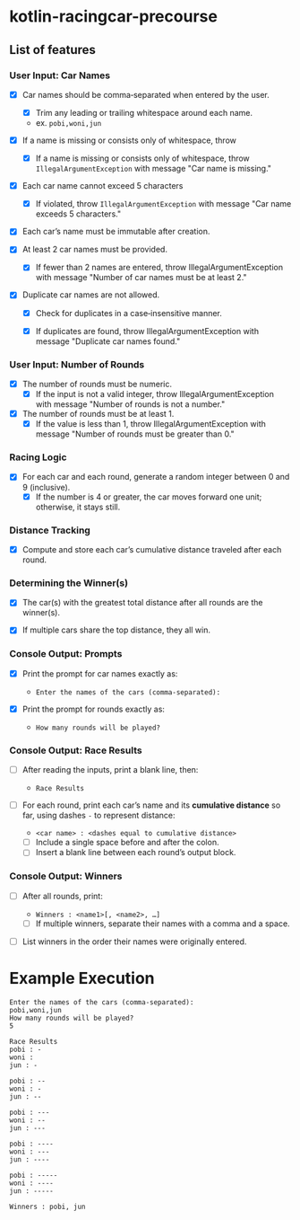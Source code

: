 # kotlin-racingcar-precourse

## List of features

### User Input: Car Names
- [x] Car names should be comma‑separated when entered by the user.
    - [x] Trim any leading or trailing whitespace around each name.
    - ex. `pobi,woni,jun`

- [x] If a name is missing or consists only of whitespace, throw
    - [x] If a name is missing or consists only of whitespace, throw `IllegalArgumentException` with message "Car name is missing."

- [x] Each car name cannot exceed 5 characters
    - [x]  If violated, throw `IllegalArgumentException` with message "Car name exceeds 5 characters."

- [x] Each car’s name must be immutable after creation.

- [x] At least 2 car names must be provided.
    - [x]  If fewer than 2 names are entered, throw IllegalArgumentException with message "Number of car names must be at least 2."

- [x] Duplicate car names are not allowed.
    - [x] Check for duplicates in a case‑insensitive manner.
    - [x] If duplicates are found, throw IllegalArgumentException with message "Duplicate car names found."


### User Input: Number of Rounds
- [x] The number of rounds must be numeric.
    - [x] If the input is not a valid integer, throw IllegalArgumentException with message "Number of rounds is not a number."

- [x] The number of rounds must be at least 1.
    - [x]  If the value is less than 1, throw IllegalArgumentException with message "Number of rounds must be greater than 0."

### Racing Logic
- [x] For each car and each round, generate a random integer between 0 and 9 (inclusive).
    - [x] If the number is 4 or greater, the car moves forward one unit; otherwise, it stays still.

### Distance Tracking
- [x] Compute and store each car’s cumulative distance traveled after each round.

### Determining the Winner(s)
- [x] The car(s) with the greatest total distance after all rounds are the winner(s).

- [x] If multiple cars share the top distance, they all win.

### Console Output: Prompts
- [x]  Print the prompt for car names exactly as:
    - `Enter the names of the cars (comma-separated):`

- [x]  Print the prompt for rounds exactly as:
    - `How many rounds will be played?`

### Console Output: Race Results
- [ ] After reading the inputs, print a blank line, then:
    - `Race Results`

- [ ] For each round, print each car’s name and its **cumulative distance** so far, using dashes `-` to represent distance:
    - `<car name> : <dashes equal to cumulative distance>`
    - [ ] Include a single space before and after the colon.
    - [ ] Insert a blank line between each round’s output block.

### Console Output: Winners
- [ ] After all rounds, print:
    - `Winners : <name1>[, <name2>, …]`
    - [ ] If multiple winners, separate their names with a comma and a space.
- [ ] List winners in the order their names were originally entered.


# Example Execution
```
Enter the names of the cars (comma-separated):
pobi,woni,jun
How many rounds will be played?
5

Race Results
pobi : -
woni : 
jun : -

pobi : --
woni : -
jun : --

pobi : ---
woni : --
jun : ---

pobi : ----
woni : ---
jun : ----

pobi : -----
woni : ----
jun : -----

Winners : pobi, jun

```
